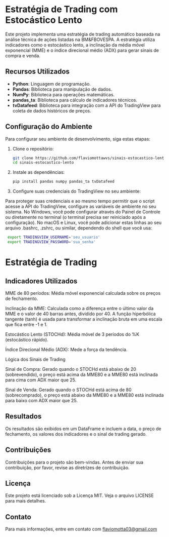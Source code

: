 # Estratégia de Trading com Estocástico Lento

Este projeto implementa uma estratégia de trading automático baseada na análise técnica de ações listadas na BM&FBOVESPA. A estratégia utiliza indicadores como o estocástico lento, a inclinação da média móvel exponencial (MME) e o índice direcional médio (ADX) para gerar sinais de compra e venda.

## Recursos Utilizados

- **Python**: Linguagem de programação.
- **Pandas**: Biblioteca para manipulação de dados.
- **NumPy**: Biblioteca para operações matemáticas.
- **pandas_ta**: Biblioteca para cálculo de indicadores técnicos.
- **tvDatafeed**: Biblioteca para integração com a API do TradingView para coleta de dados históricos de preços.

## Configuração do Ambiente

Para configurar seu ambiente de desenvolvimento, siga estas etapas:

1. Clone o repositório:
   ```bash
   git clone https://github.com/flaviomottawvs/sinais-estocastico-lento.git
   cd sinais-estocastico-lento

2. Instale as dependências: 

   ```bash
   pip install pandas numpy pandas_ta tvDatafeed
   
   
3. Configure suas credenciais do TradingView no seu ambiente:

Para proteger suas credenciais e ao mesmo tempo permitir que o script acesse a API do TradingView, configure as variáveis de ambiente no seu sistema. No Windows, você pode configurar através do Painel de Controle ou diretamente no terminal (o terminal precisa ser reiniciado após a configuração). No macOS e Linux, você pode adicionar estas linhas ao seu arquivo .bashrc, .zshrc, ou similar, dependendo do shell que você usa:

   ```bash
	export TRADINGVIEW_USERNAME='seu_usuario'
	export TRADINGVIEW_PASSWORD='sua_senha'
 ```
# Estratégia de Trading

## Indicadores Utilizados

MME de 80 períodos: Média móvel exponencial calculada sobre os preços de fechamento.

Inclinação da MME: Calculada como a diferença entre o último valor da MME e o valor de 40 barras antes, dividido por 40. A função hiperbólica tangente (tanh) é usada para transformar a inclinação bruta em uma escala que fica entre -1 e 1.

Estocástico Lento (STOCHd): Média móvel de 3 períodos do %K (estocástico rápido).

Índice Direcional Médio (ADX): Mede a força da tendência.

Lógica dos Sinais de Trading

Sinal de Compra: Gerado quando o STOCHd está abaixo de 20 (sobrevendido), o preço está acima da MME80 e a MME80 está inclinada para cima com ADX maior que 25.

Sinal de Venda: Gerado quando o STOCHd está acima de 80 (sobrecomprado), o preço está abaixo da MME80 e a MME80 está inclinada para baixo com ADX maior que 25.   


## Resultados

Os resultados são exibidos em um DataFrame e incluem a data, o preço de fechamento, os valores dos indicadores e o sinal de trading gerado.

## Contribuições

Contribuições para o projeto são bem-vindas. Antes de enviar sua contribuição, por favor, revise as diretrizes de contribuição.

## Licença 

Este projeto está licenciado sob a Licença MIT. Veja o arquivo LICENSE para mais detalhes.

## Contato

Para mais informações, entre em contato com flaviomotta03@gmail.com

